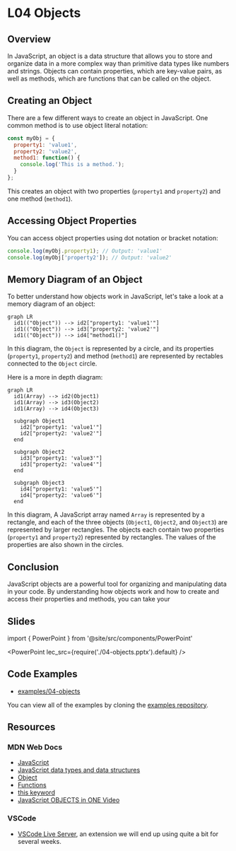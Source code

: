 # L04 Objects

## Overview

In JavaScript, an object is a data structure that allows you to store
and organize data in a more complex way than primitive data types like
numbers and strings. Objects can contain properties, which are
key-value pairs, as well as methods, which are functions that can be
called on the object.

## Creating an Object

There are a few different ways to create an object in JavaScript. One
common method is to use object literal notation:

```javascript
const myObj = {
  property1: 'value1',
  property2: 'value2',
  method1: function() {
    console.log('This is a method.');
  }
};
```

This creates an object with two properties (`property1` and
`property2`) and one method (`method1`).

## Accessing Object Properties

You can access object properties using dot notation or bracket notation:

```javascript
console.log(myObj.property1); // Output: 'value1'
console.log(myObj['property2']); // Output: 'value2'
```

## Memory Diagram of an Object

To better understand how objects work in JavaScript, let's take a look
at a memory diagram of an object:

```mermaid
graph LR
  id1(("Object")) --> id2["property1: 'value1'"]
  id1(("Object")) --> id3["property2: 'value2'"]
  id1(("Object")) --> id4["method1()"]
```

In this diagram, the `Object` is represented by a circle, and its
properties (`property1`, `property2`) and method (`method1`) are
represented by rectables connected to the `Object` circle.

Here is a more in depth diagram:

```mermaid
graph LR
  id1(Array) --> id2(Object1)
  id1(Array) --> id3(Object2)
  id1(Array) --> id4(Object3)

  subgraph Object1
    id2["property1: 'value1'"]
    id2["property2: 'value2'"]
  end

  subgraph Object2
    id3["property1: 'value3'"]
    id3["property2: 'value4'"]
  end

  subgraph Object3
    id4["property1: 'value5'"]
    id4["property2: 'value6'"]
  end
```

In this diagram, A JavaScript array named `Array` is represented by a
rectangle, and each of the three objects (`Object1`, `Object2`, and
`Object3`) are represented by larger rectangles. The objects each
contain two properties (`property1` and `property2`) represented by
rectangles. The values of the properties are also shown in the
circles.

## Conclusion

JavaScript objects are a powerful tool for organizing and manipulating
data in your code. By understanding how objects work and how to create
and access their properties and methods, you can take your

## Slides

import { PowerPoint } from '@site/src/components/PowerPoint'

<PowerPoint lec_src={require('./04-objects.pptx').default} />

## Code Examples

- [examples/04-objects](https://github.com/umass-cs-326/examples/tree/main/04-objects)

You can view all of the examples by cloning the [examples repository](https://github.com/umass-cs-326/examples).

## Resources

### MDN Web Docs

- [JavaScript](https://developer.mozilla.org/en-US/docs/Web/JavaScript)
- [JavaScript data types and data structures](https://developer.mozilla.org/en-US/docs/Web/JavaScript/Data_structures)
- [Object](https://developer.mozilla.org/en-US/docs/Web/JavaScript/Reference/Global_Objects/Object)
- [Functions](https://developer.mozilla.org/en-US/docs/Web/JavaScript/Guide/Functions)
- [this keyword](https://developer.mozilla.org/en-US/docs/Web/JavaScript/Reference/Operators/this)
- [JavaScript OBJECTS in ONE Video](https://www.youtube.com/watch?v=37YIF_evtEk)


### VSCode

- [VSCode Live Server](https://marketplace.visualstudio.com/items?itemName=ritwickdey.LiveServer), an extension we will end up using quite a bit for several weeks.

